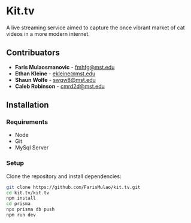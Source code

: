 # Kit.tv

A live streaming service aimed to capture the once vibrant market of cat videos in a more modern internet.

## Contribuators

- **Faris Mulaosmanovic** - [fmhfg@mst.edu](mailto:fmhfg@mst.edu)
- **Ethan Kleine** - [ekleine@mst.edu](mailto:ekleine@mst.edu)
- **Shaun Wolfe** - [swgw8@mst.edu](mailto:swgw8@mst.edu)
- **Caleb Robinson** - [cmrd2d@mst.edu](mailto:cmrd2d@mst.edu)

## Installation

### Requirements

- Node
- Git
- MySql Server

### Setup

Clone the repository and install dependencies:

```bash
git clone https://github.com/FarisMulao/kit.tv.git
cd kit.tv/kit.tv
npm install
cd prisma
npx prisma db push
npm run dev

